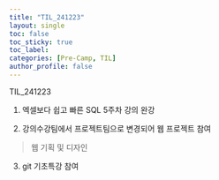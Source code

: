 ```yaml
---
title: "TIL_241223"
layout: single
toc: false
toc_sticky: true
toc_label: 
categories: [Pre-Camp, TIL]
author_profile: false
---
```


TIL_241223

1. 엑셀보다 쉽고 빠른 SQL 5주차 강의 완강

2. 강의수강팀에서 프로젝트팀으로 변경되어 웹 프로젝트 참여
> 웹 기획 및 디자인

3. git 기초특강 참여
